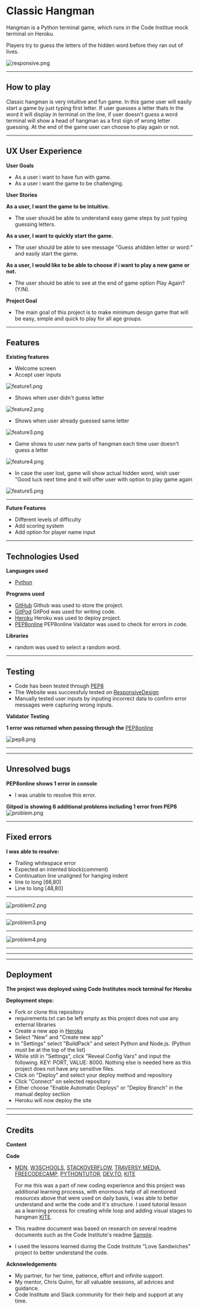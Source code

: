 # Classic Hangman
Hangman is a Python terminal game, which runs in the Code Institue mock terminal on Heroku.

Players try to guess the letters of the hidden word before they ran out of lives.

![responsive.png](documentation/images/responsive.png)

---

## How to play

Classic hangman is very intuitive and fun game. In this game user will easily start a game by just typing first letter. If user guesses a letter thats in the word it will display in terminal on the line, if user doesn't guess a word terminal will show a head of hangman as a first sign of wrong letter guessing. At the end of the game user can choose to play again or not.

---



## UX User Experience

**User Goals**
* As a user i want to have fun with game.
* As a user i want the game to be challenging.

**User Stories**

**As a user, I want the game to be intuitive.**
* The user should be able to understand easy game steps by just typing guessing letters.

**As a user, I want to quickly start the game.**
* The user should be able to see message "Guess ahidden letter or word:" and easily start the game.

**As a user, I would like to be able to choose if i want to play a new game or not.**
* The user should be able to see at the end of game option Play Again? (Y/N).


**Project Goal**

* The main goal of this project is to make minimum design game that will be easy, simple and quick to play for all age groups.
---

## Features

**Existing features**

* Welcome screen
* Accept user inputs

![feature1.png](documentation/images/feature1.png)

* Shows when user didn't guess letter

![feature2.png](documentation/images/feature2.png)

* Shows when user already guessed same letter

![feature3.png](documentation/images/feature3.png)

* Game shows to user new parts of hangman each time user doesn't guess a letter

![feature4.png](documentation/images/feature4.png)

* In case the user lost, game will show actual hidden word, wish user "Good luck next time and it will offer user with option to play game again

![feature5.png](documentation/images/feature5.png)

---

**Future Features**

* Different levels of difficulty
* Add scoring system
* Add option for player name input

---

## Technologies Used

**Languages used**
* [Python](https://en.wikipedia.org/wiki/Python_(programming_language))

**Programs used**
* [GitHub](https://github.com/) Github was used to store the project.
* [GitPod](https://www.gitpod.io/) GitPod was used for writing code.
* [Heroku](https://www.heroku.com/) Heroku was used to deploy project.
* [PEP8online](http://pep8online.com/) PEP8online Validator was used to check for errors in code.

**Libraries**
* random was used to select a random word.

---
## Testing

* Code has been tested through [PEP8](http://pep8online.com/)
* The Website was successfuly tested on [ResponsiveDesign](http://ami.responsivedesign.is/#)
* Manually tested user inputs by inputing incorrect data to confirm error messages were capturing wrong inputs.

**Validator Testing**

**1 error was returned when passing through the** [PEP8online](http://pep8online.com/)

![pep8.png](documentation/images/pep8.png)

---
---

## Unresolved bugs

**PEP8online shows 1 error in console**
* I was unable to resolve this error.


**Gitpod is showing 6 additional problems including 1 error from PEP8**
![problem.png](documentation/images/problem.png)

---

## Fixed errors
**I was able to resolve:** 
* Trailing whitespace error
* Expected an intented block(comment)
* Continuation line unaligned for hanging indent
* line to long [66,80]
* Line to long [48,80]
---
![problem2.png](documentation/images/problem2.png)

---
![problem3.png](documentation/images/problem3.png)

---
![problem4.png](documentation/images/problem4.png)

---



---
---
## Deployment

**The project was deployed using Code Institutes mock terminal for Heroku**

**Deployment steps:**
* Fork or clone this repository
* requirements.txt can be left empty as this project does not use any external libraries
* Create a new app in [Heroku](https://www.heroku.com/)
* Select "New" and "Create new app"
* In "Settings" select "BuildPack" and select Python and Node.js. (Python must be at the top of the list)
* While still in "Settings", click "Reveal Config Vars" and input the following. KEY: PORT, VALUE: 8000. Nothing else is needed here as this project does not have any sensitive files.
* Click on "Deploy" and select your deploy method and repository
* Click "Connect" on selected repository
* Either choose "Enable Automatic Deploys" or "Deploy Branch" in the manual deploy section
* Heroku will now deploy the site

---
---
## Credits

**Content**

**Code**
* [MDN](https://developer.mozilla.org/en-US/), [W3SCHOOLS](https://www.w3schools.com/), [STACKOVERFLOW](https://stackoverflow.com/), [TRAVERSY MEDIA](https://www.youtube.com/channel/UC29ju8bIPH5as8OGnQzwJyA), [FREECODECAMP](https://www.youtube.com/c/Freecodecamp/videos), [PYTHONTUTOR](https://pythontutor.com/visualize.html#mode=edit),
[DEV.TO](https://dev.to/), [KITE](https://www.youtube.com/c/KiteHQ/videos)

   For me this was a part of new coding experience and this project was additional learning processs, with enormous help of all mentioned resources above that were used on daily basis, i was able to better understand and write the code and it's structure. I used tutorial lesson as a learning process for creating while loop and adding visual stages to hangman [KITE](https://www.youtube.com/c/KiteHQ/videos).

* This readme document was based on research on several readme documents such as the Code Institute's readme [Sample](https://github.com/Code-Institute-Solutions/SampleREADME).

* I used the lessons learned during the Code Institute "Love Sandwiches" project to better understand the code.


**Acknowledgements**

* My partner, for her time, patience, effort and infinite support.
* My mentor, Chris Quinn, for all valuable sessions, all advices and guidance.
* Code Institute and Slack community for their help and support at any time.